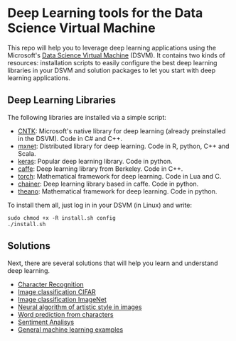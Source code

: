 # Deep Learning tools for the Data Science Virtual Machine

This repo will help you to leverage deep learning applications using the Microsoft's [Data Science Virtual Machine](https://azure.microsoft.com/en-gb/documentation/articles/machine-learning-data-science-linux-dsvm-intro/) (DSVM). It contains two kinds of resources: installation scripts to easily configure the best deep learning libraries in your DSVM and solution packages to let you start with deep learning applications. 

## Deep Learning Libraries
The following libraries are installed via a simple script:
* [CNTK](https://www.cntk.ai/): Microsoft's native library for deep learning (already preinstalled in the DSVM). Code in C# and C++.
* [mxnet](https://github.com/dmlc/mxnet): Distributed library for deep learning. Code in R, python, C++ and Scala.
* [keras](https://github.com/fchollet/keras): Popular deep learning library. Code in python.
* [caffe](https://github.com/BVLC/caffe): Deep learning library from Berkeley. Code in C++.
* [torch](https://github.com/torch/torch7): Mathematical framework for deep learning. Code in Lua and C.
* [chainer](https://github.com/pfnet/chainer): Deep learning library based in caffe. Code in python.
* [theano](https://github.com/Theano/Theano): Mathematical framework for deep learning. Code in python.

To install them all, just log in in your DSVM (in Linux) and write:

    sudo chmod +x -R install.sh config
    ./install.sh

## Solutions
Next, there are several solutions that will help you learn and understand deep learning.

* [Character Recognition](solutions/character_recognition)
* [Image classification CIFAR](solutions/image_classification_cifar)
* [Image classification ImageNet](solutions/image_classification_imagenet)
* [Neural algorithm of artistic style in images](solutions/neural_artistic_style)
* [Word prediction from characters](solutions/word_prediction_from_char)
* [Sentiment Analisys](solutions/sentiment_analysis)
* [General machine learning examples](solutions/general_examples)
